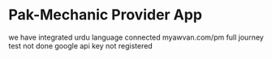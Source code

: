 # Pak-Mechanic Provider App
we have integrated urdu language
connected myawvan.com/pm 
full journey test not done
google api key not registered
 
